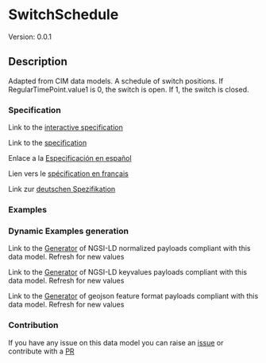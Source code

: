 # SwitchSchedule
Version: 0.0.1

## Description 

Adapted from CIM data models. A schedule of switch positions.  If RegularTimePoint.value1 is 0, the switch is open.  If 1, the switch is closed.
### Specification

Link to the [interactive specification](https://swagger.lab.fiware.org/?url=https://smart-data-models.github.io/dataModel.EnergyCIM/SwitchSchedule/swagger.yaml)

Link to the [specification](https://github.com/smart-data-models/dataModel.EnergyCIM/blob/master/SwitchSchedule/doc/spec.md)

Enlace a la [Especificación en español](https://github.com/smart-data-models/dataModel.EnergyCIM/blob/master/SwitchSchedule/doc/spec_ES.md)

Lien vers le [spécification en français](https://github.com/smart-data-models/dataModel.EnergyCIM/blob/master/SwitchSchedule/doc/spec_FR.md)

Link zur [deutschen Spezifikation](https://github.com/smart-data-models/dataModel.EnergyCIM/blob/master/SwitchSchedule/doc/spec_DE.md)
### Examples
### Dynamic Examples generation

Link to the [Generator](https://smartdatamodels.org/extra/ngsi-ld_generator.php?schemaUrl=https://raw.githubusercontent.com/smart-data-models/dataModel.EnergyCIM/master/SwitchSchedule/schema.json&email=info@smartdatamodels.org) of NGSI-LD normalized payloads compliant with this data model. Refresh for new values

Link to the [Generator](https://smartdatamodels.org/extra/ngsi-ld_generator_keyvalues.php?schemaUrl=https://raw.githubusercontent.com/smart-data-models/dataModel.EnergyCIM/master/SwitchSchedule/schema.json&email=info@smartdatamodels.org) of NGSI-LD keyvalues payloads compliant with this data model. Refresh for new values

Link to the [Generator](https://smartdatamodels.org/extra/geojson_features_generator.php?schemaUrl=https://raw.githubusercontent.com/smart-data-models/dataModel.EnergyCIM/master/SwitchSchedule/schema.json&email=info@smartdatamodels.org) of geojson feature format payloads compliant with this data model. Refresh for new values
### Contribution

 If you have any issue on this data model you can raise an [issue](https://github.com/smart-data-models/dataModel.EnergyCIM/issues)  or contribute with a [PR](https://github.com/smart-data-models/dataModel.EnergyCIM/pulls)